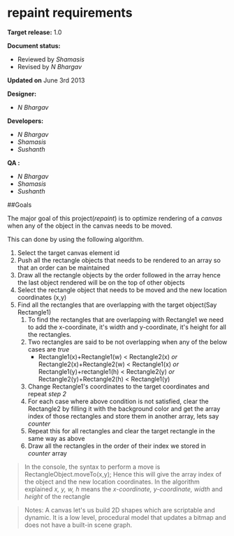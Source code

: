 repaint requirements
====================


**Target release:**
1.0

**Document status:**
* Reviewed by _Shamasis_
* Revised by _N Bhargav_

**Updated on**
June 3rd 2013

**Designer:**
* _N Bhargav_

**Developers:**  
* _N Bhargav_  
* _Shamasis_  
* _Sushanth_

**QA :**  
* _N Bhargav_  
* _Shamasis_  
* _Sushanth_  

##Goals  

The major goal of this project(_repaint_) is to optimize rendering of a _canvas_ when any of the object in the canvas needs to be moved.

This can done by using the following algorithm.
  
1. Select the target canvas element id  
2. Push all the rectangle objects that needs to be rendered to an array so that an order can be maintained  
3. Draw all the rectangle objects by the order followed in the array hence the last object rendered will be on the top of other objects  
4. Select the rectangle object that needs to be moved and the new location coordinates (x,y)  
5. Find all the rectangles that are overlapping with the target object(Say Rectangle1)
    1. To find the rectangles that are overlapping with Rectangle1 we need to add the x-coordinate, it's width and y-coordinate, it's height for all the rectangles.  
    2. Two rectangles are said to be not overlapping when any of the below cases are _true_  
        + Rectangle1(x)+Rectangle1(w) < Rectangle2(x) _or_  
          Rectangle2(x)+Rectangle2(w) < Rectangle1(x) _or_  
          Rectangle1(y)+rectangle1(h) < Rectangle2(y) _or_  
          Rectangle2(y)+Rectangle2(h) < Rectangle1(y)  
    3. Change Rectangle1's coordinates to the target coordinates and repeat _step 2_  
    4. For each case where above condition is not satisfied, clear the Rectangle2 by filling it with the background color and get the array index of those rectangles and store them in another array, lets say _counter_  
    5. Repeat this for all rectangles and clear the target rectangle in the same way as above  
    6. Draw all the rectangles in the order of their index we stored in _counter_ array  

> In the console, the syntax to perform a move is RectangleObject.moveTo(x,y); Hence this will give the array index of the object and the new location coordinates.
In the algorithm explained _x, y, w, h_ means the _x-coordinate, y-coordinate, width_ and _height_ of the rectangle

> Notes:
A canvas let's us build 2D shapes which are scriptable and dynamic. It is a
low level, procedural model that updates a bitmap and does not have a built-in scene graph.